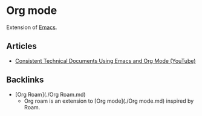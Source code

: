 # Org mode

Extension of [Emacs](./Emacs.md).

## Articles

-   [Consistent Technical Documents Using Emacs and Org Mode (YouTube)](https://www.youtube.com/watch?v=0g9BcZvQbXU)



## Backlinks
* [Org Roam](./Org Roam.md)
	* Org roam is an extension to [Org mode](./Org mode.md) inspired by Roam.

